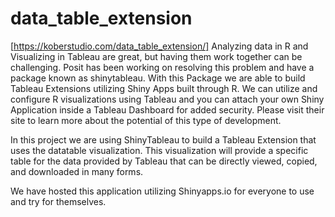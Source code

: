 # data_table_extension
[https://koberstudio.com/data_table_extension/]
 Analyzing data in R and Visualizing in Tableau are great, but having them work together can be challenging. Posit has been working on resolving this problem and have a package known as shinytableau. With this Package we are able to build Tableau Extensions utilizing Shiny Apps built through R. We can utilize and configure R visualizations using Tableau and you can attach your own Shiny Application inside a Tableau Dashboard for added security. Please visit their site to learn more about the potential of this type of development.

In this project we are using ShinyTableau to build a Tableau Extension that uses the datatable visualization. This visualization will provide a specific table for the data provided by Tableau that can be directly viewed, copied, and downloaded in many forms.

We have hosted this application utilizing Shinyapps.io for everyone to use and try for themselves.

